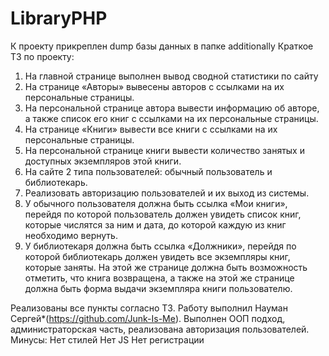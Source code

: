 # LibraryPHP
К проекту прикреплен dump базы данных в папке additionally
Краткое ТЗ по проекту: 
1)	На главной странице выполнен вывод сводной статистики по сайту
2)	На странице «Авторы» вывесены авторов с ссылками на их персональные страницы.
3)	На персональной странице автора вывести информацию об авторе, а также список его книг с ссылками на их персональные страницы.
4)	На странице «Книги» вывести все книги с ссылками на их персональные страницы.
5)	На персональной странице книги вывести количество занятых и доступных экземпляров этой книги.
6)	На сайте 2 типа пользователей: обычный пользователь и библиотекарь.
7)	Реализовать авторизацию пользователей и их выход из системы.
8)	У обычного пользователя должна быть ссылка «Мои книги», перейдя по которой пользователь должен увидеть список книг, которые числятся за ним и дата, до которой каждую из книг необходимо вернуть.
9)	У библиотекаря должна быть ссылка «Должники», перейдя по которой библиотекарь должен увидеть все экземпляры книг, которые заняты. На этой же странице должна быть возможность отметить, что книга возвращена, а также на этой же странице должна быть форма выдачи экземпляра книги пользователю.

Реализованы все пункты согласно ТЗ. Работу выполнил Науман Сергей*(https://github.com/Junk-Is-Me).
Выполнен ООП подход, администраторская часть, реализована авторизация пользователей.
Минусы:
Нет стилей
Нет JS 
Нет регистрации

